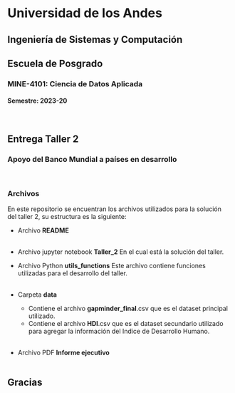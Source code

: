 # Universidad de los Andes 
## Ingeniería de Sistemas y Computación
## Escuela de Posgrado
### MINE-4101: Ciencia de Datos Aplicada
#### Semestre: 2023-20
<br/>

## Entrega Taller 2
###  Apoyo del Banco Mundial a países en desarrollo
<br/>

### Archivos

En este repositorio se encuentran los archivos utilizados para la solución del taller 2, su estructura es la siguiente:

- Archivo **README**
<br/><br/>

- Archivo jupyter notebook **Taller_2** En el cual está la solución del taller.

- Archivo Python **utils_functions** Este archivo contiene funciones utilizadas para el desarrollo del taller.
<br/><br/>

- Carpeta **data**
    - Contiene el archivo **gapminder_final**.csv que es el dataset principal utilizado.
    - Contiene el archivo **HDI**.csv que es el dataset secundario utilizado para agregar la información del Indice de Desarrollo Humano.
<br/><br/>

- Archivo PDF **Informe ejecutivo**
<br/><br/>

## Gracias